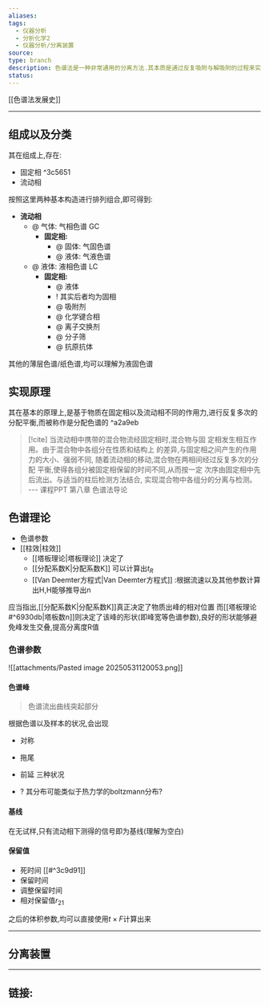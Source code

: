 ```yaml
---
aliases: 
tags:
  - 仪器分析
  - 分析化学2
  - 仪器分析/分离装置
source: 
type: branch
description: 色谱法是一种非常通用的分离方法.其本质是通过反复吸附与解吸附的过程来实现不同化合物之间的分离的
status:
---
```

[[色谱法发展史]]


---
## 组成以及分类
其在组成上,存在:
- 固定相 ^3c5651
- 流动相

按照这里两种基本构造进行排列组合,即可得到:

- **流动相**
	- @ 气体: 气相色谱 GC
		- **固定相:**
			- @ 固体: 气固色谱
			- @ 液体: 气液色谱
	- @ 液体: 液相色谱 LC
		- **固定相:**
			- @ 液体
			- ! 其实后者均为固相
			- @ 吸附剂
			- @ 化学键合相
			- @ 离子交换剂
			- @ 分子筛
			- @ 抗原抗体 

其他的薄层色谱/纸色谱,均可以理解为液固色谱

## 实现原理

其在基本的原理上,是基于物质在固定相以及流动相不同的作用力,进行反复多次的分配平衡,而被称作是分配色谱的 ^a2a9eb

> [!cite]
> 当流动相中携带的混合物流经固定相时,混合物与固  定相发生相互作用。由于混合物中各组分在性质和结构上  的差异,与固定相之间产生的作用力的大小、强弱不同,  随着流动相的移动,混合物在两相间经过反复多次的分配  平衡,使得各组分被固定相保留的时间不同,从而按一定  次序由固定相中先后流出。与适当的柱后检测方法结合,  实现混合物中各组分的分离与检测。
> ---  课程PPT 第八章 色谱法导论

## 色谱理论
- 色谱参数
- [[柱效|柱效]]
	- [[塔板理论|塔板理论]]  决定了
	- [[分配系数K|分配系数K]] 可以计算出$t_R$
	- [[Van Deemter方程式|Van Deemter方程式]] :根据流速以及其他参数计算出H,H能够推导出n


应当指出,[[分配系数K|分配系数K]]真正决定了物质出峰的相对位置
而[[塔板理论#^6930db|塔板数n]]则决定了该峰的形状(即峰宽等色谱参数),良好的形状能够避免峰发生交叠,提高分离度R值

### 色谱参数
![[attachments/Pasted image 20250531120053.png]]


#### 色谱峰
> 色谱流出曲线突起部分

根据色谱以及样本的状况,会出现
- 对称
- 拖尾
- 前延
三种状况

- ? 其分布可能类似于热力学的boltzmann分布?

#### 基线
在无试样,只有流动相下测得的信号即为基线(理解为空白)

#### 保留值

- 死时间 [[#^3c9d91]]
- 保留时间
- 调整保留时间
- 相对保留值$r_{21}$

之后的体积参数,均可以直接使用$t\times F$计算出来 


---
## 分离装置




---

## 链接: